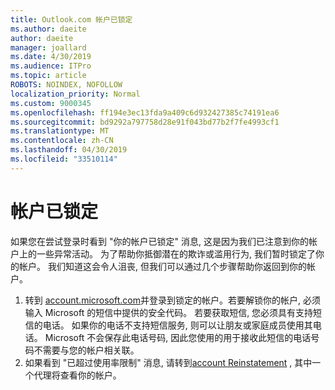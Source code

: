 ```yaml
---
title: Outlook.com 帐户已锁定
ms.author: daeite
author: daeite
manager: joallard
ms.date: 4/30/2019
ms.audience: ITPro
ms.topic: article
ROBOTS: NOINDEX, NOFOLLOW
localization_priority: Normal
ms.custom: 9000345
ms.openlocfilehash: ff194e3ec13fda9a409c6d932427385c74191ea6
ms.sourcegitcommit: bd9292a797758d28e91f043bd77b2f7fe4993cf1
ms.translationtype: MT
ms.contentlocale: zh-CN
ms.lasthandoff: 04/30/2019
ms.locfileid: "33510114"
---
```

# <a name="account-locked"></a>帐户已锁定

如果您在尝试登录时看到 "你的帐户已锁定" 消息, 这是因为我们已注意到你的帐户上的一些异常活动。 为了帮助你抵御潜在的欺诈或滥用行为, 我们暂时锁定了你的帐户。 我们知道这会令人沮丧, 但我们可以通过几个步骤帮助你返回到你的帐户。

1. 转到 [account.microsoft.com](https://go.microsoft.com/fwlink/?linkid=2090484)并登录到锁定的帐户。若要解锁你的帐户, 必须输入 Microsoft 的短信中提供的安全代码。 若要获取短信, 您必须具有支持短信的电话。 如果你的电话不支持短信服务, 则可以让朋友或家庭成员使用其电话。 Microsoft 不会保存此电话号码, 因此您使用的用于接收此短信的电话号码不需要与您的帐户相关联。
2. 如果看到 "已超过使用率限制" 消息, 请转到[account Reinstatement](https://go.microsoft.com/fwlink/?linkid=2090483) , 其中一个代理将查看你的帐户。